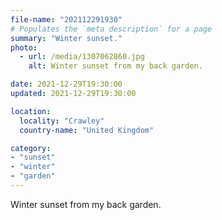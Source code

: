 ```yaml
---
file-name: "202112291930"
# Populates the `meta description` for a page
summary: "Winter sunset."
photo:
  - url: /media/1307062860.jpg
    alt: Winter sunset from my back garden.

date: 2021-12-29T19:30:00
updated: 2021-12-29T19:30:00

location:
  locality: "Crawley"
  country-name: "United Kingdom"

category:
- "sunset"
- "winter"
- "garden"
---
```


Winter sunset from my back garden.
